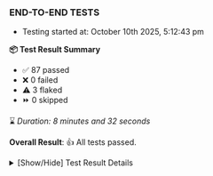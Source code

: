 ### END-TO-END TESTS

- Testing started at: October 10th 2025, 5:12:43 pm

**📦 Test Result Summary**

- ✅ 87 passed
- ❌ 0 failed
- ⚠️ 3 flaked
- ⏩ 0 skipped

⌛ _Duration: 8 minutes and 32 seconds_

**Overall Result**: 👍 All tests passed.



<details>
    <summary>[Show/Hide] Test Result Details</summary>
    <div markdown="1">

| Test | Browser | Test Case | Tags | Result |
| :---: | :---: | :--- | :---: | :---: |
| 1 | chromium-meshery-provider | deploys a published design to a connected cluster |  | ⚠️ |
| 2 | chromium-local-provider | Transition to ignored state and then back to connected state |  | ⚠️ |
| 3 | chromium-local-provider | deploys a published design to a connected cluster |  | ⚠️ |

</div>
</details>


<!-- To see the full report, please visit our CI/CD pipeline with reporter. -->